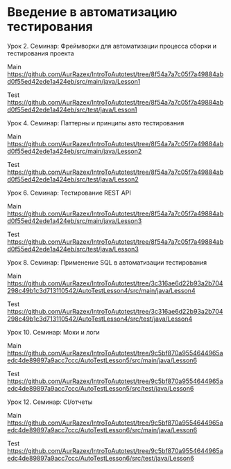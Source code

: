 # Введение в автоматизацию тестирования
Урок 2. Семинар: Фреймворки для автоматизации процесса сборки и тестирования проекта

Main https://github.com/AurRazex/IntroToAutotest/tree/8f54a7a7c05f7a49884abd0f55ed42ede1a424eb/src/main/java/Lesson1

Test https://github.com/AurRazex/IntroToAutotest/tree/8f54a7a7c05f7a49884abd0f55ed42ede1a424eb/src/test/java/Lesson1

Урок 4. Семинар: Паттерны и принципы авто тестирования

Main https://github.com/AurRazex/IntroToAutotest/tree/8f54a7a7c05f7a49884abd0f55ed42ede1a424eb/src/main/java/Lesson2

Test https://github.com/AurRazex/IntroToAutotest/tree/8f54a7a7c05f7a49884abd0f55ed42ede1a424eb/src/test/java/Lesson2

Урок 6. Семинар: Тестирование REST API

Main https://github.com/AurRazex/IntroToAutotest/tree/8f54a7a7c05f7a49884abd0f55ed42ede1a424eb/src/main/java/Lesson3

Test https://github.com/AurRazex/IntroToAutotest/tree/8f54a7a7c05f7a49884abd0f55ed42ede1a424eb/src/test/java/Lesson3

Урок 8. Семинар: Применение SQL в автоматизации тестирования

Main https://github.com/AurRazex/IntroToAutotest/tree/3c316ae6d22b93a2b704298c49b1c3d713110542/AutoTestLesson4/src/main/java/Lesson4

Test https://github.com/AurRazex/IntroToAutotest/tree/3c316ae6d22b93a2b704298c49b1c3d713110542/AutoTestLesson4/src/test/java/Lesson4

Урок 10. Семинар: Моки и логи

Main https://github.com/AurRazex/IntroToAutotest/tree/9c5bf870a9554644965aedc4de89897a9acc7ccc/AutoTestLesson5/src/main/java/Lesson6

Test https://github.com/AurRazex/IntroToAutotest/tree/9c5bf870a9554644965aedc4de89897a9acc7ccc/AutoTestLesson5/src/test/java/Lesson6

Урок 12. Семинар: CI/отчеты

Main https://github.com/AurRazex/IntroToAutotest/tree/9c5bf870a9554644965aedc4de89897a9acc7ccc/AutoTestLesson6/src/main/java/Lesson6

Test https://github.com/AurRazex/IntroToAutotest/tree/9c5bf870a9554644965aedc4de89897a9acc7ccc/AutoTestLesson6/src/test/java/Lesson6
